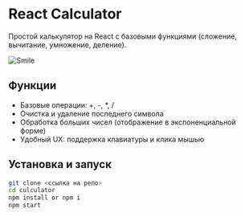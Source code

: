 # React Calculator

Простой калькулятор на React с базовыми функциями (сложение, вычитание, умножение, деление).

![Smile](assets/smileProg.jpg)

## Функции
- Базовые операции: +, -, *, /
- Очистка и удаление последнего символа
- Обработка больших чисел (отображение в экспоненциальной форме)
- Удобный UX: поддержка клавиатуры и клика мышью

## Установка и запуск

```bash
git clone <ссылка на репо>
cd culculator
npm install or npm i
npm start

